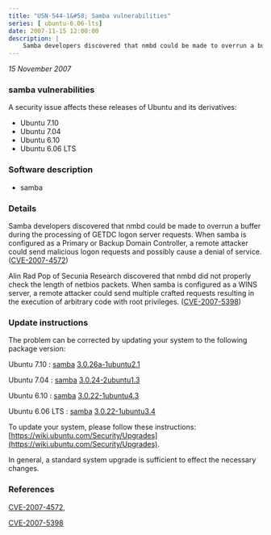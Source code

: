 ```yaml
---
title: "USN-544-1&#58; Samba vulnerabilities"
series: [ ubuntu-6.06-lts]
date: 2007-11-15 12:00:00
description: |
    Samba developers discovered that nmbd could be made to overrun a buffer during the processing of GETDC logon server requests.  When samba is configured as a Primary or Backup Domain Controller, a remote attacker could send malicious logon requests and possibly cause a denial of service. ([CVE-2007-4572](http://people.ubuntu.com/~ubuntu-security/cve/CVE-2007-4572))
--- 
```

 
 

*15 November 2007*

### samba vulnerabilities

A security issue affects these releases of Ubuntu and its derivatives:

* Ubuntu 7.10
* Ubuntu 7.04
* Ubuntu 6.10
* Ubuntu 6.06 LTS

### Software description

* samba 

### Details

Samba developers discovered that nmbd could be made to overrun a buffer during the processing of GETDC logon server requests. When samba is configured as a Primary or Backup Domain Controller, a remote attacker could send malicious logon requests and possibly cause a denial of service. ([CVE-2007-4572](http://people.ubuntu.com/~ubuntu-security/cve/CVE-2007-4572))

Alin Rad Pop of Secunia Research discovered that nmbd did not properly check the length of netbios packets. When samba is configured as a WINS server, a remote attacker could send multiple crafted requests resulting in the execution of arbitrary code with root privileges. ([CVE-2007-5398](http://people.ubuntu.com/~ubuntu-security/cve/CVE-2007-5398)) 

### Update instructions

The problem can be corrected by updating your system to the following package version:

Ubuntu 7.10
 : [samba](https://launchpad.net/ubuntu/+source/samba) <span> [3.0.26a-1ubuntu2.1](https://launchpad.net/ubuntu/+source/samba/3.0.26a-1ubuntu2.1) </span> 

Ubuntu 7.04
 : [samba](https://launchpad.net/ubuntu/+source/samba) <span> [3.0.24-2ubuntu1.3](https://launchpad.net/ubuntu/+source/samba/3.0.24-2ubuntu1.3) </span> 

Ubuntu 6.10
 : [samba](https://launchpad.net/ubuntu/+source/samba) <span> [3.0.22-1ubuntu4.3](https://launchpad.net/ubuntu/+source/samba/3.0.22-1ubuntu4.3) </span> 

Ubuntu 6.06 LTS
 : [samba](https://launchpad.net/ubuntu/+source/samba) <span> [3.0.22-1ubuntu3.4](https://launchpad.net/ubuntu/+source/samba/3.0.22-1ubuntu3.4) </span> 

To update your system, please follow these instructions: [https://wiki.ubuntu.com/Security/Upgrades](https://wiki.ubuntu.com/Security/Upgrades).

In general, a standard system upgrade is sufficient to effect the necessary changes. 

### References

 
 [CVE-2007-4572](http://people.ubuntu.com/~ubuntu-security/cve/CVE-2007-4572), 

 [CVE-2007-5398](http://people.ubuntu.com/~ubuntu-security/cve/CVE-2007-5398)
 

